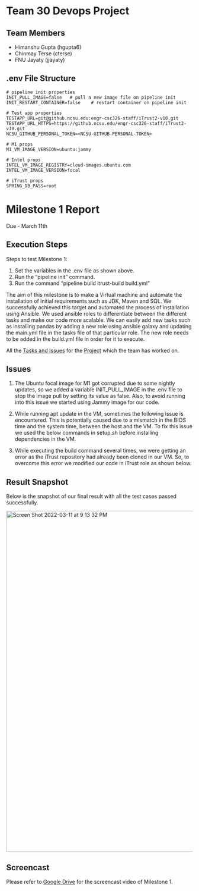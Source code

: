 # Team 30 Devops Project

## Team Members
- Himanshu Gupta (hgupta6)
- Chinmay Terse (cterse)
- FNU Jayaty (jjayaty)

## .env File Structure

```
# pipeline init properties
INIT_PULL_IMAGE=false   # pull a new image file on pipeline init
INIT_RESTART_CONTAINER=false    # restart container on pipeline init

# Test app properties
TESTAPP_URL=git@github.ncsu.edu:engr-csc326-staff/iTrust2-v10.git
TESTAPP_URL_HTTPS=https://github.ncsu.edu/engr-csc326-staff/iTrust2-v10.git
NCSU_GITHUB_PERSONAL_TOKEN=<NCSU-GITHUB-PERSONAL-TOKEN>

# M1 props
M1_VM_IMAGE_VERSION=ubuntu:jammy

# Intel props
INTEL_VM_IMAGE_REGISTRY=cloud-images.ubuntu.com
INTEL_VM_IMAGE_VERSION=focal

# iTrust props
SPRING_DB_PASS=root

```


# Milestone 1 Report
Due - March 11th 

## Execution Steps 
Steps to test Milestone 1:

1. Set the variables in the .env file as shown above.
2. Run the “pipeline init” command.
3. Run the command “pipeline build itrust-build build.yml” 


The aim of this milestone is to make a Virtual machine and automate the installation of initial requirements such as JDK, Maven and SQL. We successfully achieved this target and automated the process of installation using Ansible. We used ansible roles to differentiate  between the different tasks and make our code more scalable. We can easily add new tasks such as installing pandas by adding a new role using ansible galaxy and updating the main.yml file in the tasks file of that particular role. The new role needs to be added in the build.yml file in order for it to execute.

All the [Tasks and Issues](https://github.ncsu.edu/CSC-DevOps-S22/DEVOPS-30/issues?q=is%3Aissue+is%3Aclosed) for the [Project](https://github.ncsu.edu/CSC-DevOps-S22/DEVOPS-30/projects/1) which the team has worked on. 

## Issues

1. The Ubuntu focal image for M1 got corrupted due to some nightly updates, so we added a variable INIT_PULL_IMAGE  in the .env file to stop the image pull by setting its value as false. Also, to avoid running into this issue we started using Jammy image for our code.

2. While running apt update in the VM, sometimes the following issue is encountered. This is potentially caused due to a mismatch in the BIOS time and the system time, between the host and the VM. To fix this issue we used the below commands in setup.sh before installing dependencies in the VM.
  
3. While executing the build command several times, we were getting an error as the iTrust repository had already been cloned in our VM. So, to overcome this error we modified our code in iTrust role as shown below.


## Result Snapshot
Below is the snapshot of our final result with all the test cases passed successfully.

<img width="917" alt="Screen Shot 2022-03-11 at 9 13 32 PM" src="https://media.github.ncsu.edu/user/21059/files/81e6fa82-91d3-475d-bf89-8d0bed906680">


## Screencast
Please refer to [Google Drive](https://drive.google.com/drive/folders/1veky1RZ7qmJp3X8gCbBitJR3gtkJYAb6) for the screencast video of Milestone 1.

